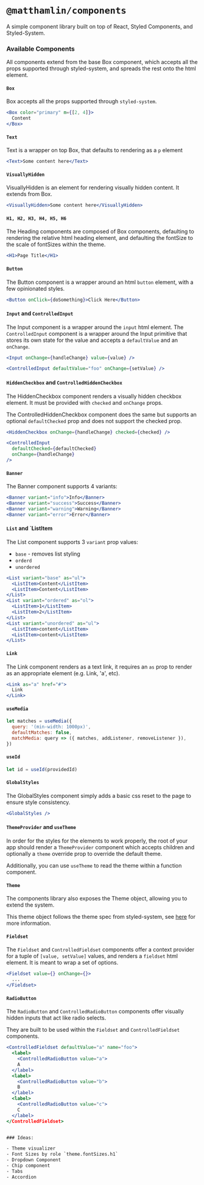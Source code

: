 # `@matthamlin/components`

A simple component library built on top of React, Styled Components, and Styled-System.

### Available Components

All components extend from the base Box component, which accepts all the props supported through
styled-system, and spreads the rest onto the html element.

#### `Box`

Box accepts all the props supported through `styled-system`.

```jsx
<Box color="primary" m={[2, 4]}>
  Content
</Box>
```

#### `Text`

Text is a wrapper on top Box, that defaults to rendering as a `p` element

```jsx
<Text>Some content here</Text>
```

#### `VisuallyHidden`

VisuallyHidden is an element for rendering visually hidden content. It extends from Box.

```jsx
<VisuallyHidden>Some content here</VisuallyHidden>
```

#### `H1, H2, H3, H4, H5, H6`

The Heading components are composed of Box components, defaulting to rendering the relative html
heading element, and defaulting the fontSize to the scale of fontSizes within the theme.

```jsx
<H1>Page Title</H1>
```

#### `Button`

The Button component is a wrapper around an html `button` element, with a few opinionated styles.

```jsx
<Button onClick={doSomething}>Click Here</Button>
```

#### `Input` and `ControlledInput`

The Input component is a wrapper around the `input` html element. The `ControlledInput` component is
a wrapper around the Input primitive that stores its own state for the value and accepts a
`defaultValue` and an `onChange`.

```jsx
<Input onChange={handleChange} value={value} />

<ControlledInput defaultValue="foo" onChange={setValue} />
```

#### `HiddenCheckbox` and `ControlledHiddenCheckbox`

The HiddenCheckbox component renders a visually hidden checkbox element. It must be provided with `checked` and `onChange` props.

The ControlledHiddenCheckbox component does the same but supports an optional `defaultChecked` prop and does not support the checked prop.

```jsx
<HiddenCheckbox onChange={handleChange} checked={checked} />

<ControlledInput
  defaultChecked={defaultChecked}
  onChange={handleChange}
/>
```

#### `Banner`

The Banner component supports 4 variants:

```jsx
<Banner variant="info">Info</Banner>
<Banner variant="success">Success</Banner>
<Banner variant="warning">Warning</Banner>
<Banner variant="error">Error</Banner>
```

#### `List` and `ListItem

The List component supports 3 `variant` prop values:

- `base` - removes list styling
- `orderd`
- `unordered`

```jsx
<List variant="base" as="ul">
  <ListItem>Content</ListItem>
  <ListItem>Content</ListItem>
</List>
<List variant="ordered" as="ol">
  <ListItem>1</ListItem>
  <ListItem>2</ListItem>
</List>
<List variant="unordered" as="ul">
  <ListItem>content</ListItem>
  <ListItem>content</ListItem>
</List>
```

#### `Link`

The Link component renders as a text link, it requires an `as` prop to render as an appropriate
element (e.g. Link, 'a', etc).

```jsx
<Link as="a" href="#">
  Link
</Link>
```

#### `useMedia`

```jsx
let matches = useMedia({
  query: '(min-width: 1000px)',
  defaultMatches: false,
  matchMedia: query => ({ matches, addListener, removeListener }),
})
```

#### `useId`

```jsx
let id = useId(providedId)
```

#### `GlobalStyles`

The GlobalStyles component simply adds a basic css reset to the page to ensure style consistency.

```jsx
<GlobalStyles />
```

#### `ThemeProvider` and `useTheme`

In order for the styles for the elements to work properly, the root of your app should render a
`ThemeProvider` component which accepts children and optionally a `theme` override prop to override
the default theme.

Additionally, you can use `useTheme` to read the theme within a function component.

#### `Theme`

The components library also exposes the Theme object, allowing you to extend the system.

This theme object follows the theme spec from styled-system, see
[here](https://styled-system.com/theme-specification) for more information.

#### `Fieldset`

The `Fieldset` and `ControlledFieldset` components offer a context provider for a tuple of `[value, setValue]` values, and renders a `fieldset` html element. It is meant to wrap a set of options.

```jsx
<Fieldset value={} onChange={}>
  ...
</Fieldset>
```

#### `RadioButton`

The `RadioButton` and `ControlledRadioButton` components offer visually hidden inputs that act like radio selects.

They are built to be used within the `Fieldset` and `ControlledFieldset` components.

```jsx
<ControlledFieldset defaultValue="a" name="foo">
  <label>
    <ControlledRadioButton value="a">
    A
  </label>
  <label>
    <ControlledRadioButton value="b">
    B
  </label>
  <label>
    <ControlledRadioButton value="c">
    C
  </label>
</ControlledFieldset>


### Ideas:

- Theme visualizer
- Font Sizes by role `theme.fontSizes.h1`
- Dropdown Component
- Chip component
- Tabs
- Accordion
```

